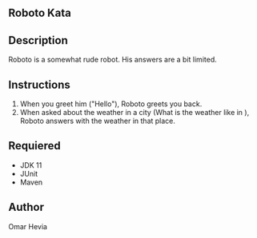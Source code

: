 ## Roboto Kata

## Description
Roboto is a somewhat rude robot. His answers are a bit limited.

## Instructions

1. When you greet him ("Hello"), Roboto greets you back.
2. When asked about the weather in a city (What is the weather like in <city>), Roboto answers with the weather in that place.

## Requiered
- JDK 11
- JUnit
- Maven

## Author
Omar Hevia